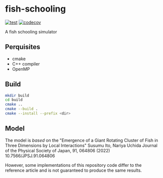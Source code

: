 # fish-schooling

[![test](https://github.com/YTokumaru/fish-schooling/actions/workflows/test.yaml/badge.svg)](https://github.com/YTokumaru/fish-schooling/actions/workflows/test.yaml)
[![codecov](https://codecov.io/gh/YTokumaru/fish-schooling/graph/badge.svg?token=D9IDGI880Y)](https://codecov.io/gh/YTokumaru/fish-schooling)

A fish schooling simulator

## Perquisites

- cmake
- C++ compiler
- OpenMP

## Build

```bash
mkdir build
cd build
cmake ..
cmake --build .
cmake --install --prefix <dir>
```

## Model

The model is *based* on the "Emergence of a Giant Rotating Cluster of Fish in Three Dimensions by Local Interactions"
Susumu Ito, Nariya Uchida
Journal of the Physical Society of Japan, 91, 064806 (2022) 10.7566/JPSJ.91.064806

However, some implementations of this repository code differ to the reference article and is not guaranteed to produce the same results.